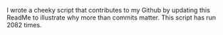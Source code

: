 I wrote a cheeky script that contributes to my Github by updating this ReadMe to illustrate why more than commits matter. This script has run 2082 times.